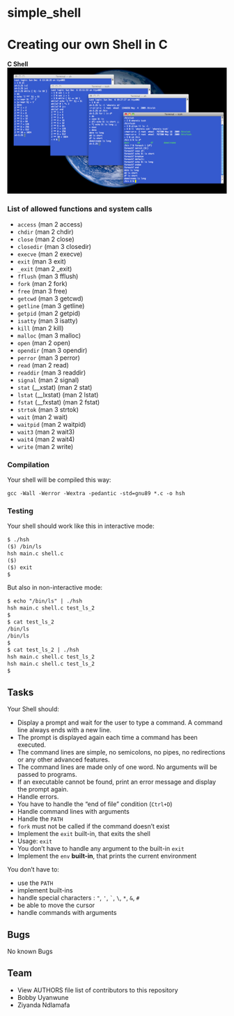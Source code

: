 # simple_shell
# Creating our own Shell in C

**C Shell**
![shell](/C_shell.png)

<h3>List of allowed functions and system calls</h3>

<ul>
<li><code>access</code> (man 2 access)</li>
<li><code>chdir</code> (man 2 chdir)</li>
<li><code>close</code> (man 2 close)</li>
<li><code>closedir</code> (man 3 closedir)</li>
<li><code>execve</code> (man 2 execve)</li>
<li><code>exit</code> (man 3 exit)</li>
<li><code>_exit</code> (man 2 _exit)</li>
<li><code>fflush</code> (man 3 fflush)</li>
<li><code>fork</code> (man 2 fork)</li>
<li><code>free</code> (man 3 free)</li>
<li><code>getcwd</code> (man 3 getcwd)</li>
<li><code>getline</code> (man 3 getline)</li>
<li><code>getpid</code> (man 2 getpid)</li>
<li><code>isatty</code> (man 3 isatty)</li>
<li><code>kill</code> (man 2 kill)</li>
<li><code>malloc</code> (man 3 malloc)</li>
<li><code>open</code> (man 2 open)</li>
<li><code>opendir</code> (man 3 opendir)</li>
<li><code>perror</code> (man 3 perror)</li>
<li><code>read</code> (man 2 read)</li>
<li><code>readdir</code> (man 3 readdir)</li>
<li><code>signal</code> (man 2 signal)</li>
<li><code>stat</code> (__xstat) (man 2 stat)</li>
<li><code>lstat</code> (__lxstat) (man 2 lstat)</li>
<li><code>fstat</code> (__fxstat) (man 2 fstat)</li>
<li><code>strtok</code> (man 3 strtok)</li>
<li><code>wait</code> (man 2 wait)</li>
<li><code>waitpid</code> (man 2 waitpid)</li>
<li><code>wait3</code> (man 2 wait3)</li>
<li><code>wait4</code> (man 2 wait4)</li>
<li><code>write</code> (man 2 write)</li>
</ul>

<h3>Compilation</h3>

<p>Your shell will be compiled this way:</p>

<pre><code>gcc -Wall -Werror -Wextra -pedantic -std=gnu89 *.c -o hsh
</code></pre>
<h3>Testing</h3>

<p>Your shell should work like this in interactive mode:</p>

<pre><code>$ ./hsh
($) /bin/ls
hsh main.c shell.c
($)
($) exit
$
</code></pre>

<p>But also in non-interactive mode:</p>

<pre><code>$ echo &quot;/bin/ls&quot; | ./hsh
hsh main.c shell.c test_ls_2
$
$ cat test_ls_2
/bin/ls
/bin/ls
$
$ cat test_ls_2 | ./hsh
hsh main.c shell.c test_ls_2
hsh main.c shell.c test_ls_2
$
</code></pre>
<h2 class="gap">Tasks</h2>
<p>Your Shell should:</p>

<ul>
<li>Display a prompt and wait for the user to type a command. A command line always ends with a new line.</li>
<li>The prompt is displayed again each time a command has been executed.</li>
<li>The command lines are simple, no semicolons, no pipes, no redirections or any other advanced features.</li>
<li>The command lines are made only of one word. No arguments will be passed to programs.</li>
<li>If an executable cannot be found, print an error message and display the prompt again.</li>
<li>Handle errors.</li>
<li>You have to handle the &ldquo;end of file&rdquo; condition (<code>Ctrl+D</code>)</li>
<li>Handle command lines with arguments</li>
<li>Handle the <code>PATH</code></li>
<li><code>fork</code> must not be called if the command doesn&rsquo;t exist</li>
<li>Implement the <code>exit</code> built-in, that exits the shell</li>
<li>Usage: <code>exit</code></li>
<li>You don&rsquo;t have to handle any argument to the built-in <code>exit</code></li>
<li>Implement the <code>env</code> <strong>built-in</strong>, that prints the current environment</li>
</ul>
<p>You don&rsquo;t have to:</p>
<ul>
<li>use the <code>PATH</code></li>
<li>implement built-ins</li>
<li>handle special characters : <code>&quot;</code>, <code>&#39;</code>, <code>`</code>, <code>\</code>, <code>*</code>, <code>&amp;</code>, <code>#</code></li>
<li>be able to move the cursor</li>
<li>handle commands with arguments</li>
</ul>
<h2 class="gap">Bugs</h2>
No known Bugs
<h2 class="gap">Team</h2>
<ul>
<li>View AUTHORS file list of contributors to this repository</li>
<li>Bobby Uyanwune</li>
<li>Ziyanda Ndlamafa</li>
</ul>
